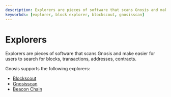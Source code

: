 ```yaml
---
description: Explorers are pieces of software that scans Gnosis and make easier for users to search for blocks, transactions, addresses, contracts.
keyworkds: [explorer, block explorer, blockscout, gnosisscan]
---
```


# Explorers

Explorers are pieces of software that scans Gnosis and make easier for users to search for blocks, transactions, addresses, contracts.

Gnosis supports the following explorers:

- [Blockscout](/tools/explorers/blockscout)
- [Gnosisscan](https://gnosisscan.io/)
- [Beacon Chain](https://beacon.gnosischain.com/)